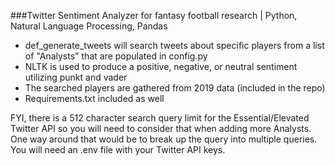 ###Twitter Sentiment Analyzer for fantasy football research | Python, Natural Language Processing, Pandas
* def_generate_tweets will search tweets about specific players from a list of "Analysts" that are populated in config.py
* NLTK is used to produce a positive, negative, or neutral sentiment utilizing punkt and vader
* The searched players are gathered from 2019 data (included in the repo)
* Requirements.txt included as well

FYI, there is a 512 character search query limit for the Essential/Elevated Twitter API so you will need to consider that when adding more Analysts.  
One way around that would be to break up the query into multiple queries.
You will need an .env file with your Twitter API keys.
